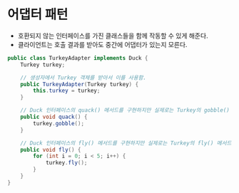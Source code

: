 # 어댑터 패턴
-  호환되지 않는 인터페이스를 가진 클래스들을 함께 작동할 수 있게 해준다.
- 클라이언트는 호출 결과를 받아도 중간에 어댑터가 있는지 모른다.


```java
public class TurkeyAdapter implements Duck {
    Turkey turkey;

    // 생성자에서 Turkey 객체를 받아서 이를 사용함. 
    public TurkeyAdapter(Turkey turkey) {
        this.turkey = turkey;
    }

    // Duck 인터페이스의 quack() 메서드를 구현하지만 실제로는 Turkey의 gobble() 메서드를 호출
    public void quack() {
        turkey.gobble();
    }

    // Duck 인터페이스의 fly() 메서드를 구현하지만 실제로는 Turkey의 fly() 메서드를 여러 번 호출 (칠면조는 짧은 거리만 날 수 있기 때문)
    public void fly() {
        for (int i = 0; i < 5; i++) {
            turkey.fly();
        }
    }
}

```